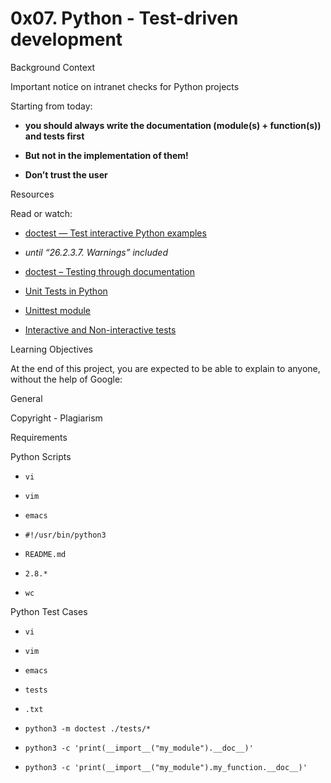 # 0x07. Python - Test-driven development



Background Context

Important notice on intranet checks for Python projects

Starting from today:

- **you should always write the documentation (module(s) + function(s)) and tests first**



- **But not in the implementation of them!**



- **Don’t trust the user**



Resources

Read or watch:

- [doctest — Test interactive Python examples](/rltoken/BwZJVq2MQ1_Vg_3gphoitQ)



- *until “26.2.3.7. Warnings” included*



- [doctest – Testing through documentation](/rltoken/96kLRRIOHzsn3VDDXT21HA)



- [Unit Tests in Python](/rltoken/wfuUl81Q3Nku1qCzdDHAfA)



- [Unittest module](/rltoken/1v-d9Ol13JabJq8UI6MIPg)



- [Interactive and Non-interactive tests](/rltoken/lB65hNMXBziXy4A0YLIOog)



Learning Objectives

At the end of this project, you are expected to be able to explain to anyone, without the help of Google:

General

Copyright - Plagiarism

Requirements

Python Scripts

- ```vi```



- ```vim```



- ```emacs```



- ```#!/usr/bin/python3```



- ```README.md```



- ```2.8.*```



- ```wc```



Python Test Cases

- ```vi```



- ```vim```



- ```emacs```



- ```tests```



- ```.txt```



- ```python3 -m doctest ./tests/*```



- ```python3 -c 'print(__import__("my_module").__doc__)'```



- ```python3 -c 'print(__import__("my_module").my_function.__doc__)'```



